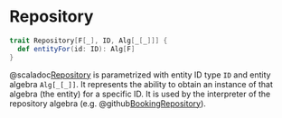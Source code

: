 # Repository

```scala
trait Repository[F[_], ID, Alg[_[_]]] {
  def entityFor(id: ID): Alg[F]
}
```

@scaladoc[Repository](endless.core.entity.Repository) is parametrized with entity ID type `ID` and entity algebra `Alg[_[_]]`. It represents the ability to obtain an instance of that algebra (the entity) for a specific ID. It is used by the interpreter of the repository algebra (e.g. @github[BookingRepository](/example/src/main/scala/endless/example/logic/BookingRepository.scala)). 
